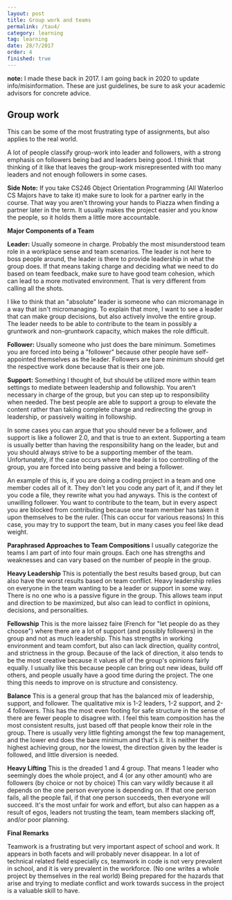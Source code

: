 ```yaml
---
layout: post
title: Group work and teams
permalink: /tau4/
category: learning
tag: learning
date: 28/7/2017
order: 4
finished: true
---
```


**note:** I made these back in 2017. I am going back in 2020 to update info/misinformation. These are just guidelines, be sure to ask your academic advisors for concrete advice.

## Group work
This can be some of the most frustrating type of assignments, but also applies to the real world.

A lot of people classify group-work into leader and followers, with a strong emphasis on followers being bad and leaders being good. I think that thinking of it like that leaves the group-work misrepresented with too many leaders and not enough followers in some cases.

**Side Note:** If you take CS246 Object Orientation Programming (All Waterloo CS Majors have to take it) make sure to look for a partner early in the course. That way you aren't throwing your hands to Piazza when finding a partner later in the term. It usually makes the project easier and you know the people, so it holds them a little more accountable.

**Major Components of a Team**

**Leader:** Usually someone in charge. Probably the most misunderstood team role in a workplace sense and team scenarios. The leader is not here to boss people around, the leader is there to provide leadership in what the group does. If that means taking charge and deciding what we need to do based on team feedback, make sure to have good team cohesion, which can lead to a more motivated environment. That is very different from calling all the shots.

I like to think that an "absolute" leader is someone who can micromanage in a way that isn't micromanaging. To explain that more, I want to see a leader that can make group decisions, but also actively involve the entire group. The leader needs to be able to contribute to the team in possibly a gruntwork and non-gruntwork capacity, which makes the role difficult.

**Follower:** Usually someone who just does the bare minimum. Sometimes you are forced into being a "follower" because other people have self-appointed themselves as the leader. Followers are bare minimum should get the respective work done because that is their one job.

**Support:** Something I thought of, but should be utilized more within team settings to mediate between leadership and followship. You aren't necessary in charge of the group, but you can step up to responsibility when needed. The best people are able to support a group to elevate the content rather than taking complete charge and redirecting the group in leadership, or passively waiting in followship.

In some cases you can argue that you should never be a follower, and support is like a follower 2.0, and that is true to an extent. Supporting a team is usually better than having the responsibility hang on the leader, but and you should always strive to be a supporting member of the team. Unfortunately, if the case occurs where the leader is too controlling of the group, you are forced into being passive and being a follower.

An example of this is, if you are doing a coding project in a team and one member codes all of it. They don't let you code any part of it, and if they let you code a file, they rewrite what you had anyways. This is the context of unwilling follower. You want to contribute to the team, but in every aspect you are blocked from contributing because one team member has taken it upon themselves to be the ruler. (This can occur for various reasons) In this case, you may try to support the team, but in many cases you feel like dead weight.

**Paraphrased Approaches to Team Compositions**
I usually categorize the teams I am part of into four main groups. Each one has strengths and weaknesses and can vary based on the number of people in the group.

**Heavy Leadership**
This is potentially the best results based group, but can also have the worst results based on team conflict. Heavy leadership relies on everyone in the team wanting to be a leader or support in some way. There is no one who is a passive figure in the group. This allows team input and direction to be maximized, but also can lead to conflict in opinions, decisions, and personalities.

**Fellowship**
This is the more laissez faire (French for "let people do as they choose") where there are a lot of support (and possibly followers) in the group and not as much leadership. This has strengths in working environment and team comfort, but also can lack direction, quality control, and strictness in the group. Because of the lack of direction, it also tends to be the most creative because it values all of the group's opinions fairly equally. I usually like this because people can bring out new ideas, build off others, and people usually have a good time during the project. The one thing this needs to improve on is structure and consistency.

**Balance**
This is a general group that has the balanced mix of leadership, support, and follower. The qualitative mix is 1-2 leaders, 1-2 support, and 2-4 followers. This has the most even footing for safe structure in the sense of there are fewer people to disagree with. I feel this team composition has the most consistent results, just based off that people know their role in the group. There is usually very little fighting amongst the few top management, and the lower end does the bare minimum and that's it. It is neither the highest achieving group, nor the lowest, the direction given by the leader is followed, and little diversion is needed.

**Heavy Lifting**
This is the dreaded 1 and 4 group. That means 1 leader who seemingly does the whole project, and 4 (or any other amount) who are followers (by choice or not by choice) This can vary wildly because it all depends on the one person everyone is depending on. If that one person fails, all the people fail, if that one person succeeds, then everyone will succeed. It's the most unfair for work and effort, but also can happen as a result of egos, leaders not trusting the team, team members slacking off, and/or poor planning.

**Final Remarks**

Teamwork is a frustrating but very important aspect of school and work. It appears in both facets and will probably never disappear. In a lot of technical related field especially cs, teamwork in code is not very prevalent in school, and it is very prevalent in the workforce. (No one writes a whole project by themselves in the real world) Being prepared for the hazards that arise and trying to mediate conflict and work towards success in the project is a valuable skill to have.
